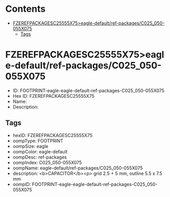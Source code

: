 



Contents
========

* [FZEREFPACKAGESC25555X75>eagle-default/ref-packages/C025_050-055X075](#fzerefpackagesc25555x75eagle-defaultref-packagesc025_050-055x075)
	* [Tags](#tags)

# FZEREFPACKAGESC25555X75>eagle-default/ref-packages/C025_050-055X075

- ID: FOOTPRINT-eagle-eagle-default-ref-packages-C025_050-055X075
- Hex ID: FZEREFPACKAGESC25555X75
- Name: 
- Description: 

## Tags

- hexID: FZEREFPACKAGESC25555X75
- oompType: FOOTPRINT
- oompSize: eagle
- oompColor: eagle-default
- oompDesc: ref-packages
- oompIndex: C025_050-055X075
- oompName: eagle-default/ref-packages/C025_050-055X075
- description: &lt;b&gt;CAPACITOR&lt;/b&gt;&lt;p&gt;&#xD;
grid 2.5 + 5 mm, outline 5.5 x 7.5 mm
- oompID: FOOTPRINT-eagle-eagle-default-ref-packages-C025_050-055X075
